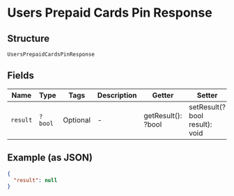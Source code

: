 
# Users Prepaid Cards Pin Response

## Structure

`UsersPrepaidCardsPinResponse`

## Fields

| Name | Type | Tags | Description | Getter | Setter |
|  --- | --- | --- | --- | --- | --- |
| `result` | `?bool` | Optional | - | getResult(): ?bool | setResult(?bool result): void |

## Example (as JSON)

```json
{
  "result": null
}
```

